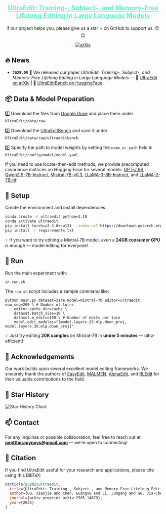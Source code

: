 
<div align="center">
<h2><a href="https://arxiv.org/abs/2505.14679" style="color:#68edcb">UltraEdit: Training-, Subject-, and Memory-Free Lifelong Editing in Large Language Models</a></h2>
        If our project helps you, please give us a star ⭐ on GitHub to support us. 😉😉
        
[![arXiv](https://img.shields.io/badge/arXiv-2505.14679-b31b1b.svg?style=plastic)](https://arxiv.org/abs/2505.14679) 
</div>

## 🔥 News
* **`2025.05`** 🌟 We released our paper *UltraEdit: Training-, Subject-, and Memory-Free Lifelong Editing in Large Language Models* — 📖 [UltraEdit on arXiv](https://arxiv.org/abs/2505.14679) | 🤗 [UltraEditBench on HuggingFace](https://huggingface.co/datasets/XiaojieGu/UltraEditBench).







## 📦 Data & Model Preparation

1️⃣ Download the files from [Google Drive](https://drive.google.com/drive/folders/1wsxG5Ybf6hT9QUlccvzTuJSfL_TFNyKQ?usp=sharing) and place them under `UltraEdit/data/raw`.

2️⃣ Download the [UltraEditBench](https://huggingface.co/datasets/XiaojieGu/UltraEditBench) and save it under `UltraEdit/data/raw/ultraeditbench`.

3️⃣ Specify the path to model weights by setting the `name_or_path` field in `UltraEdit/config/model/model.yaml`.

If you need to use locate-then-edit methods, we provide precomputed covariance matrices on Hugging Face for several models: [GPT-J 6B](https://huggingface.co/XiaojieGu/gpt-j-6b_CovarianceMatrix), [Qwen2.5-7B-Instruct](https://huggingface.co/XiaojieGu/Qwen2.5-7B-Instruct_CovarianceMatrix), [Mistral-7B-v0.3](https://huggingface.co/XiaojieGu/Mistral-7B-v0.3_CovarianceMatrix), [LLaMA-3-8B-Instruct](https://huggingface.co/XiaojieGu/Llama-3-8B-Instruct_CovarianceMatrix), and [LLaMA-2-7B-hf](https://huggingface.co/XiaojieGu/Llama-2-7b-hf_CovarianceMatrix). 

## 🚀 Setup

Create the environment and install dependencies:

```bash
conda create -n ultraedit python=3.10
conda activate ultraedit
pip install torch==2.3.0+cu121 --index-url https://download.pytorch.org/whl/cu121
pip install -r requirements.txt
```
💡 If you want to try editing a Mistral-7B model, even a **24GB consumer GPU** is enough — model editing for everyone!

## 🧪 Run

Run the main experiment with:

```bash
sh run.sh
```

The `run.sh` script includes a sample command like:

```
python main.py dataset=zsre model=mistral-7b editor=ultraedit num_seq=200 \ # Number of turns
    editor.cache_dir=cache \
    dataset.batch_size=10 \
    dataset.n_edits=100 \ # Number of edits per turn
    model.edit_modules="[model.layers.29.mlp.down_proj, model.layers.30.mlp.down_proj]"
```
💡 Just try editing **20K samples** on Mistral-7B in **under 5 minutes** — ultra-efficient!



## 🙏 Acknowledgements

Our work builds upon several excellent model editing frameworks. We sincerely thank the authors of [EasyEdit](https://github.com/zjunlp/EasyEdit/tree/main), [MALMEN](https://github.com/ChenmienTan/malmen), [AlphaEdit](https://github.com/jianghoucheng/AlphaEdit), and [RLEdit](https://github.com/zhrli324/RLEdit) for their valuable contributions to the field.



  


## 🌟 Star History

![Star History Chart](https://api.star-history.com/svg?repos=XiaojieGu/UltraEdit&type=Date&width=600&height=300&cache_bust=1)




## 📫 Contact

For any inquiries or possible collaboration, feel free to reach out at **peettherapynoys@gmail.com** — we’re open to connecting!


## 📑 Citation
If you find UltraEdit useful for your research and applications, please cite using this BibTeX:
```bibtex
@article{gu2025ultraedit,
  title={UltraEdit: Training-, Subject-, and Memory-Free Lifelong Editing in Large Language Models},
  author={Gu, Xiaojie and Chen, Guangxu and Li, Jungang and Gu, Jia-Chen and Hu, Xuming and Zhang, Kai},
  journal={arXiv preprint arXiv:2505.14679},
  year={2025}
}
```
